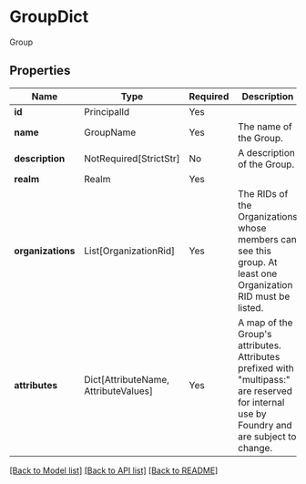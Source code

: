 # GroupDict

Group

## Properties
| Name | Type | Required | Description |
| ------------ | ------------- | ------------- | ------------- |
**id** | PrincipalId | Yes |  |
**name** | GroupName | Yes | The name of the Group. |
**description** | NotRequired[StrictStr] | No | A description of the Group. |
**realm** | Realm | Yes |  |
**organizations** | List[OrganizationRid] | Yes | The RIDs of the Organizations whose members can see this group. At least one Organization RID must be listed.  |
**attributes** | Dict[AttributeName, AttributeValues] | Yes | A map of the Group's attributes. Attributes prefixed with "multipass:" are reserved for internal use by Foundry and are subject to change. |


[[Back to Model list]](../../../README.md#models-v2-link) [[Back to API list]](../../../README.md#documentation-for-api-endpoints) [[Back to README]](../../../README.md)
